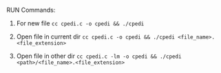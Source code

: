 RUN Commands:
1. For new file
`cc cpedi.c -o cpedi && ./cpedi`

2. Open file in current dir
`cc cpedi.c -o cpedi && ./cpedi <file_name>.<file_extension>`

3. Open file in other dir
`cc cpedi.c -lm -o cpedi && ./cpedi <path>/<file_name>.<file_extension>`
